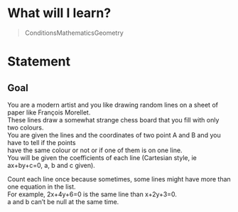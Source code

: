 
# What will I learn?

>ConditionsMathematicsGeometry

# Statement
## Goal
You are a modern artist and you like drawing random lines on a sheet of paper like François Morellet.  
These lines draw a somewhat strange chess board that you fill with only two colours.  
You are given the lines and the coordinates of two point A and B and you have to tell if the points  
have the same colour or not or if one of them is on one line.  
You will be given the coefficients of each line (Cartesian style, ie ax+by+c=0, a, b and c given).  

Count each line once because sometimes, some lines might have more than one equation in the list.  
For example, 2x+4y+6=0 is the same line than x+2y+3=0.  
a and b can’t be null at the same time.
